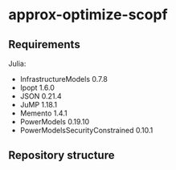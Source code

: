 # approx-optimize-scopf

## Requirements
Julia:
-	InfrastructureModels 0.7.8
-	Ipopt 1.6.0
-	JSON 0.21.4
-	JuMP 1.18.1
-	Memento 1.4.1
-	PowerModels 0.19.10
-	PowerModelsSecurityConstrained 0.10.1

## Repository structure
```

```
